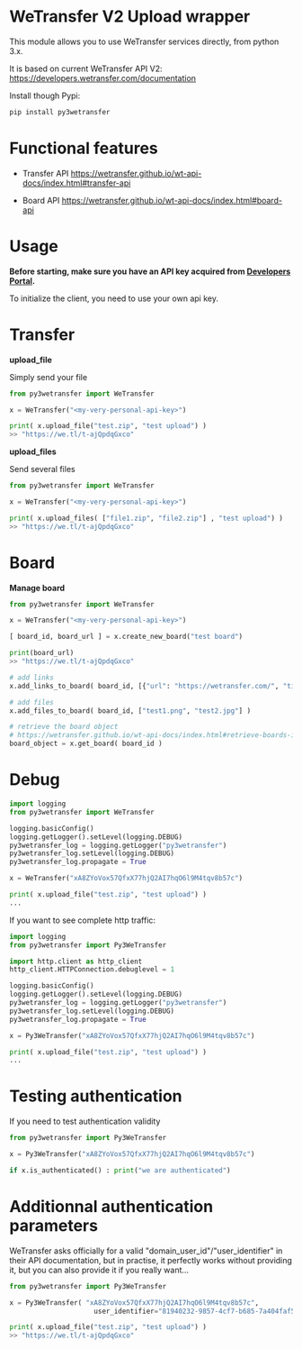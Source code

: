 # WeTransfer V2 Upload wrapper

This module allows you to use WeTransfer services directly, from python 3.x.

It is based on current WeTransfer API V2: https://developers.wetransfer.com/documentation

Install though Pypi:
```sh
pip install py3wetransfer
```

# Functional features
  - Transfer API
https://wetransfer.github.io/wt-api-docs/index.html#transfer-api

  - Board API
https://wetransfer.github.io/wt-api-docs/index.html#board-api

# Usage
**Before starting, make sure you have an API key acquired from [Developers Portal](https://developers.wetransfer.com/).**

To initialize the client, you need to use your own api key. 

# Transfer

**upload_file**

Simply send your file
```python
from py3wetransfer import WeTransfer

x = WeTransfer("<my-very-personal-api-key>")

print( x.upload_file("test.zip", "test upload") )
>> "https://we.tl/t-ajQpdqGxco"
```

**upload_files**

Send several files
```python
from py3wetransfer import WeTransfer

x = WeTransfer("<my-very-personal-api-key>")

print( x.upload_files( ["file1.zip", "file2.zip"] , "test upload") )
>> "https://we.tl/t-ajQpdqGxco"
```

# Board

**Manage board**

```python
from py3wetransfer import WeTransfer

x = WeTransfer("<my-very-personal-api-key>")

[ board_id, board_url ] = x.create_new_board("test board")

print(board_url)
>> "https://we.tl/t-ajQpdqGxco"

# add links
x.add_links_to_board( board_id, [{"url": "https://wetransfer.com/", "title": "WeTransfer"}] )

# add files
x.add_files_to_board( board_id, ["test1.png", "test2.jpg"] )

# retrieve the board object 
# https://wetransfer.github.io/wt-api-docs/index.html#retrieve-boards-information
board_object = x.get_board( board_id )
```

# Debug
```python
import logging
from py3wetransfer import WeTransfer

logging.basicConfig()
logging.getLogger().setLevel(logging.DEBUG)
py3wetransfer_log = logging.getLogger("py3wetransfer")
py3wetransfer_log.setLevel(logging.DEBUG)
py3wetransfer_log.propagate = True

x = WeTransfer("xA8ZYoVox57QfxX77hjQ2AI7hqO6l9M4tqv8b57c")

print( x.upload_file("test.zip", "test upload") )
...
```

If you want to see complete http traffic:
```python
import logging
from py3wetransfer import Py3WeTransfer

import http.client as http_client
http_client.HTTPConnection.debuglevel = 1

logging.basicConfig()
logging.getLogger().setLevel(logging.DEBUG)
py3wetransfer_log = logging.getLogger("py3wetransfer")
py3wetransfer_log.setLevel(logging.DEBUG)
py3wetransfer_log.propagate = True

x = Py3WeTransfer("xA8ZYoVox57QfxX77hjQ2AI7hqO6l9M4tqv8b57c")

print( x.upload_file("test.zip", "test upload") )
...
```

# Testing authentication
If you need to test authentication validity
```python
from py3wetransfer import Py3WeTransfer

x = Py3WeTransfer("xA8ZYoVox57QfxX77hjQ2AI7hqO6l9M4tqv8b57c")

if x.is_authenticated() : print("we are authenticated")
```

# Additionnal authentication parameters
WeTransfer asks officially for a valid "domain_user_id"/"user_identifier" in their API documentation, but in practise, it perfectly works without providing it, but you can also provide it if you really want...
```python
from py3wetransfer import Py3WeTransfer

x = Py3WeTransfer( "xA8ZYoVox57QfxX77hjQ2AI7hqO6l9M4tqv8b57c", 
                     user_identifier="81940232-9857-4cf7-b685-7a404faf5205")

print( x.upload_file("test.zip", "test upload") )
>> "https://we.tl/t-ajQpdqGxco"
```
